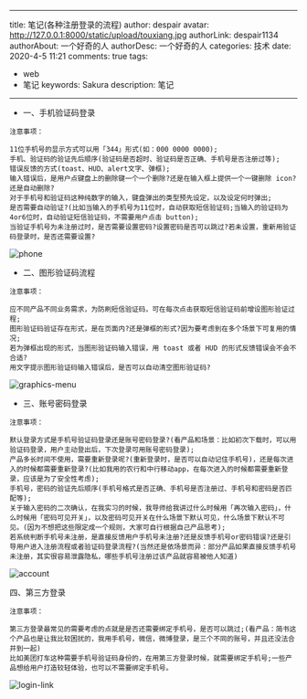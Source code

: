 
---
title: 笔记(各种注册登录的流程)
author: despair
avatar: http://127.0.0.1:8000/static/upload/touxiang.jpg
authorLink: despair1134
authorAbout: 一个好奇的人
authorDesc: 一个好奇的人
categories: 技术
date: 2020-4-5 11:21
comments: true
tags: 
 - web
 - 笔记
keywords: Sakura
description: 笔记
---


 - 一、手机验证码登录
```
注意事项：

11位手机号的显示方式可以用「344」形式(如：000 0000 0000);
手机、验证码的验证先后顺序(验证码是否超时、验证码是否正确、手机号是否注册过等);
错误反馈的方式(toast、HUD、alert文字、弹框);
输入错误后，是用户点键盘上的删除键一个一个删除?还是在输入框上提供一个一键删除 icon?还是自动删除?
对于手机号和验证码这种纯数字的输入，键盘弹出的类型预先设定，以及设定何时弹出;
是否需要自动验证?(比如当输入的手机号为11位时，自动获取短信验证码;当输入的验证码为4or6位时，自动验证短信验证码，不需要用户点击 button);
当验证手机号为未注册过时，是否需要设置密码?设置密码是否可以跳过?若未设置，重新用验证码登录时，是否还需要设置?

```
![phone](/hexo-personage/images/phone.png)

 - 二、图形验证码流程
```
注意事项：

应不同产品不同业务需求，为防刷短信验证码，可在每次点击获取短信验证码前增设图形验证过程;
图形验证码验证存在形式，是在页面内?还是弹框的形式?因为要考虑到在多个场景下可复用的情况;
若为弹框出现的形式，当图形验证码输入错误，用 toast 或者 HUD 的形式反馈错误会不会不合适?
用文字提示图形验证码输入错误后，是否可以自动清空图形验证码?

```
![graphics-menu](/hexo-personage/images/graphics-menu.png)

 - 三、账号密码登录
 
```
注意事项：

默认登录方式是手机号验证码登录还是账号密码登录?(看产品和场景：比如初次下载时，可以用验证码登录，用户主动登出后，下次登录可用账号密码登录);
产品多长时间不使用，需要重新登录呢?(重新登录时，是否可以自动记住手机号)，还是每次进入的时候都需要重新登录?(比如我用的农行和中行移动app，在每次进入的时候都需要重新登录，应该是为了安全性考虑);
手机号，密码的验证先后顺序(手机号格式是否正确、手机号是否注册过、手机号和密码是否匹配等);
关于输入密码的二次确认，在我实习的时候，我导师给我讲过什么时候用「再次输入密码」，什么时候用「密码可见开关」，以及密码可见开关在什么场景下默认可见，什么场景下默认不可见。(因为不想把这些限定成一个规则，大家可自行根据自己产品思考);
若系统判断手机号未注册，是直接反馈用户手机号未注册?还是反馈手机号or密码错误?还是引导用户进入注册流程或者验证码登录流程?(当然还是依场景而异：部分产品如果直接反馈手机号未注册，其实很容易泄露隐私，哪些手机号注册过该产品就容易被他人知道)

```
![account](/hexo-personage/images/account.png)

四、第三方登录

```
注意事项：

第三方登录最常见的需要考虑的点就是是否还需要绑定手机号，是否可以跳过;(看产品：简书这个产品也是让我比较困扰的，我用手机号，微信，微博登录，是三个不同的账号，并且还没法合并到一起)
比如美团打车这种需要手机号验证码身份的，在用第三方登录时候，就需要绑定手机号;一些产品想给用户打造较轻体验，也可以不需要绑定手机号。

```
![login-link](/hexo-personage/images/login-link.png)

